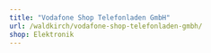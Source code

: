 ```yaml
---
title: "Vodafone Shop Telefonladen GmbH"
url: /waldkirch/vodafone-shop-telefonladen-gmbh/
shop: Elektronik
---
```

